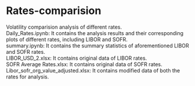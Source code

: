 # Rates-comparision
Volatility comparision analysis of different rates.<br>
Daily_Rates.ipynb: It contains the analysis results and their corresponding plots of different rates, including LIBOR and SOFR.<br>
summary.ipynb: It contains the summary statistics of aforementioned LIBOR and SOFR rates.<br>
LIBOR_USD_2.xlsx: It contains original data of LIBOR rates.<br>
SOFR Average Rates.xlsx: It contains original data of SOFR rates.<br>
Libor_sofr_org_value_adjusted.xlsx: It contains modified data of both the rates for analysis.<br>
